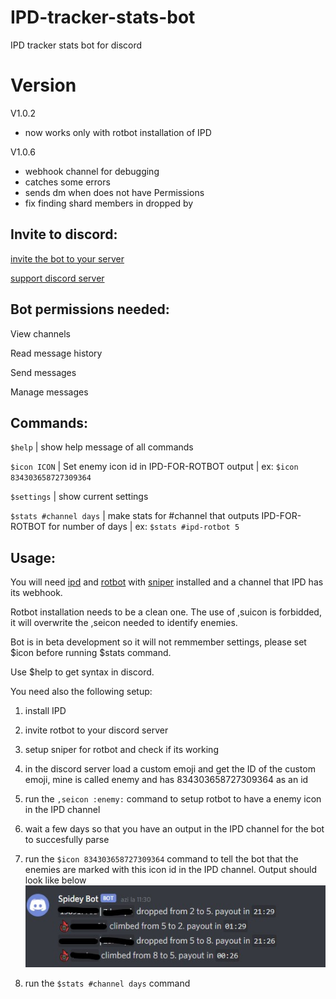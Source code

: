 # IPD-tracker-stats-bot
IPD tracker stats bot for discord

# Version
V1.0.2
- now works only with rotbot installation of IPD

V1.0.6
- webhook channel for debugging
- catches some errors
- sends dm when does not have Permissions
- fix finding shard members in dropped by

## Invite to discord:	
[invite the bot to your server](https://discord.gg/949u6vUhRU)

[support discord server](https://discord.gg/CJYSH3dt)

## Bot permissions needed:	

View channels	

Read message history	

Send messages	

Manage messages	

## Commands:		

`$help`	| show help message of all commands

`$icon ICON`  | Set enemy icon id in IPD-FOR-ROTBOT output | ex: `$icon 834303658727309364`

`$settings`	| show current settings

`$stats #channel days` | make stats for #channel that outputs IPD-FOR-ROTBOT for number of days	| ex: `$stats #ipd-rotbot 5`

## Usage:	

You will need [ipd](https://github.com/iprobedroid/swgoh-arena-tracker) and [rotbot](http://rotbot.eu/) with [sniper](http://rotbot.eu/sniper-rb/) installed and a channel that IPD has its webhook.

Rotbot installation needs to be a clean one. The use of ,suicon is forbidded, it will overwrite the ,seicon needed to identify enemies.

Bot is in beta development so it will not remmember settings, please set $icon before running $stats command.

Use $help to get syntax in discord.	

You need also the following setup:

1. install IPD

2. invite rotbot to your discord server

3. setup sniper for rotbot and check if its working

4. in the discord server load a custom emoji and get the ID of the custom emoji, mine is called enemy and has 834303658727309364 as an id

5. run the `,seicon :enemy:` command to setup rotbot to have a enemy icon in the IPD channel

7. wait a few days so that you have an output in the IPD channel for the bot to succesfully parse

6. run the `$icon 834303658727309364` command to tell the bot that the enemies are marked with this icon id in the IPD channel. Output should look like below
![ScreenShot](assets/ipd-rotbot.jpg)

7. run the `$stats #channel days` command 	
